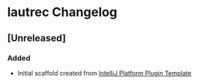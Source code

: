 <!-- Keep a Changelog guide -> https://keepachangelog.com -->

# lautrec Changelog

## [Unreleased]
### Added
- Initial scaffold created from [IntelliJ Platform Plugin Template](https://github.com/JetBrains/intellij-platform-plugin-template)
